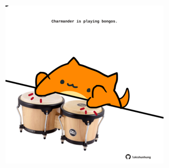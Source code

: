 <!-- built at 16/09/2025, 10:00:31 UTC -->
<p align="center">
  <img width="500" height="500" src="./ReadmeImage.svg">
</p>
